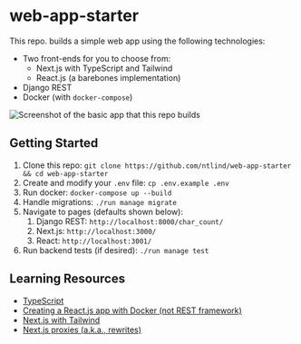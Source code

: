 # web-app-starter

This repo. builds a simple web app using the following technologies:
- Two front-ends for you to choose from:
  - Next.js with TypeScript and Tailwind
  - React.js (a barebones implementation)
- Django REST
- Docker (with `docker-compose`)

![Screenshot of the basic app that this repo builds](https://github.com/ntlind/web-app-starter/blob/main/screenshot.png?raw=true)

## Getting Started

1. Clone this repo: `git clone https://github.com/ntlind/web-app-starter && cd web-app-starter`
2. Create and modify your `.env` file: `cp .env.example .env`
3. Run docker: `docker-compose up --build`
4. Handle migrations: `./run manage migrate`
5. Navigate to pages (defaults shown below):
   1. Django REST: `http://localhost:8000/char_count/`
   2. Next.js: `http://localhost:3000/`
   3. React: `http://localhost:3001/`
6. Run backend tests (if desired): `./run manage test`


## Learning Resources

- [TypeScript](https://www.typescriptlang.org/)
- [Creating a React.js app with Docker (not REST framework)](https://dev.to/englishcraig/creating-an-app-with-docker-compose-django-and-create-react-app-31lf)
- [Next.js with Tailwind](https://tailwindcss.com/docs/guides/nextjs)
- [Next.js proxies (a.k.a., rewrites)](https://nextjs.org/docs/api-reference/next.config.js/rewrites)
